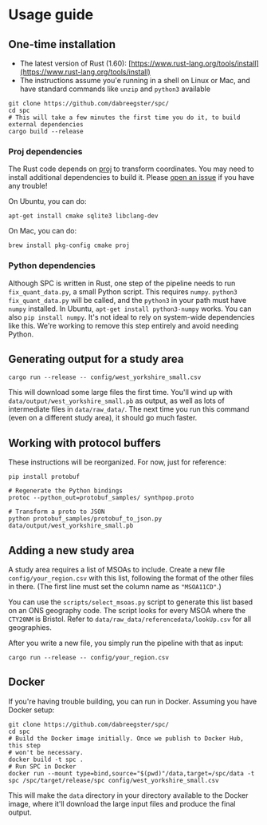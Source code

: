 # Usage guide

## One-time installation

- The latest version of Rust (1.60):
  [https://www.rust-lang.org/tools/install](https://www.rust-lang.org/tools/install)
- The instructions assume you'e running in a shell on Linux or Mac, and have
  standard commands like `unzip` and `python3` available

```shell
git clone https://github.com/dabreegster/spc/
cd spc
# This will take a few minutes the first time you do it, to build external dependencies
cargo build --release
```

### Proj dependencies

The Rust code depends on [proj](https://proj.org) to transform coordinates. You
may need to install additional dependencies to build it. Please [open an
issue](https://github.com/dabreegster/rampfs/issues) if you have any trouble!

On Ubuntu, you can do:

```shell
apt-get install cmake sqlite3 libclang-dev
```

On Mac, you can do:

```shell
brew install pkg-config cmake proj
```

### Python dependencies

Although SPC is written in Rust, one step of the pipeline needs to run
`fix_quant_data.py`, a small Python script. This requires `numpy`. `python3
fix_quant_data.py` will be called, and the `python3` in your path must have
`numpy` installed. In Ubuntu, `apt-get install python3-numpy` works. You can
also `pip install numpy`. It's not ideal to rely on system-wide dependencies
like this. We're working to remove this step entirely and avoid needing Python.

## Generating output for a study area

```
cargo run --release -- config/west_yorkshire_small.csv
```

This will download some large files the first time. You'll wind up with
`data/output/west_yorkshire_small.pb` as output, as well as lots of
intermediate files in `data/raw_data/`. The next time you run this command
(even on a different study area), it should go much faster.

## Working with protocol buffers

These instructions will be reorganized. For now, just for reference:

```shell
pip install protobuf

# Regenerate the Python bindings
protoc --python_out=protobuf_samples/ synthpop.proto

# Transform a proto to JSON
python protobuf_samples/protobuf_to_json.py data/output/west_yorkshire_small.pb
```

## Adding a new study area

A study area requires a list of MSOAs to include. Create a new file
`config/your_region.csv` with this list, following the format of the other
files in there. (The first line must set the column name as `"MSOA11CD"`.)

You can use the `scripts/select_msoas.py` script to generate this list based on
an ONS geography code. The script looks for every MSOA where the `CTY20NM` is
Bristol.  Refer to `data/raw_data/referencedata/lookUp.csv` for all
geographies.

After you write a new file, you simply run the pipeline with that as input:

```
cargo run --release -- config/your_region.csv
```

## Docker

If you're having trouble building, you can run in Docker. Assuming you have Docker setup:

```shell
git clone https://github.com/dabreegster/spc/
cd spc
# Build the Docker image initially. Once we publish to Docker Hub, this step
# won't be necessary.
docker build -t spc .
# Run SPC in Docker
docker run --mount type=bind,source="$(pwd)"/data,target=/spc/data -t spc /spc/target/release/spc config/west_yorkshire_small.csv
```

This will make the `data` directory in your directory available to the Docker
image, where it'll download the large input files and produce the final output.
